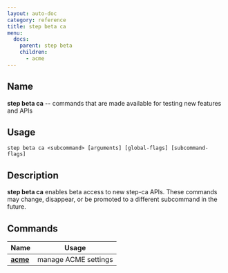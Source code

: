 ```yaml
---
layout: auto-doc
category: reference
title: step beta ca
menu:
  docs:
    parent: step beta
    children:
      - acme
---
```


## Name
**step beta ca** -- commands that are made available for testing new features and APIs

## Usage

```raw
step beta ca <subcommand> [arguments] [global-flags] [subcommand-flags]
```

## Description

**step beta ca** enables beta access to new step-ca APIs. These
commands may change, disappear, or be promoted to a different subcommand in the future.

## Commands


| Name | Usage |
|---|---|
| **[acme](acme/)** | manage ACME settings |

